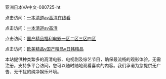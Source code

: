 亚洲日本VA中文-080725-ht

点击访问：<a href="https://heiliaoe8ajia.pages.dev">一本清道av高清在线看</a>

点击访问：<a href="https://heiliaoxqkkct.pages.dev">一本清道av高清</a>

点击访问：<a href="https://heiliaoxwd5i8.pages.dev">国产精品福利电影一区二区三区四区</a>

点击访问：<a href="https://bered.pages.dev/">欧美精品v国产精品v日韩精品</a>

本站提供种类繁多的高清电影、电视剧及综艺节目，确保最流畅的观影体验。无需注册，支持多平台访问，您可以随时随地观看喜欢的内容。我们承诺为您提供无广告、无干扰的纯净娱乐环境。

<span style="display:none;">[Canonical link](）</span>
